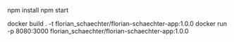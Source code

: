 npm install
npm start

docker build . -t florian_schaechter/florian-schaechter-app:1.0.0
docker run -p 8080:3000 florian_schaechter/florian-schaechter-app:1.0.0